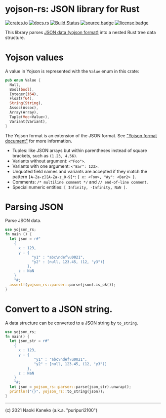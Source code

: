 # yojson-rs: JSON library for Rust

[![crates.io][crates-badge]][crates]
[![docs.rs][docs-badge]][docs]
[![Build Status][ci-badge]][ci]
[![source badge][source-badge]][source]
[![license badge][license-badge]][license]

[crates]: https://crates.io/crates/yojson-rs
[crates-badge]: https://img.shields.io/crates/v/yojson-rs
[docs]: https://docs.rs/yojson-rs/
[docs-badge]: https://img.shields.io/badge/docs.rs-yojson_rs-blue
[ci]: https://github.com/puripuri2100/yojson-rs/actions?query=workflow%3ACI
[ci-badge]: https://github.com/puripuri2100/yojson-rs/workflows/CI/badge.svg?branch=master
[source]: https://github.com/puripuri2100/yojson-rs
[source-badge]: https://img.shields.io/badge/source-github-blue
[license]: https://github.com/puripuri2100/yojson-rs/blob/master/LICENSE
[license-badge]: https://img.shields.io/badge/license-MIT-blue


This library parses [JSON data (yojson format)](https://mjambon.github.io/mjambon2016/yojson.html) into a nested Rust tree data structure.

# Yojson values

A value in Yojson is represented with the `Value` enum in this crate:

```rust
pub enum Value {
  Null,
  Bool(bool),
  Integer(i64),
  Float(f64),
  String(String),
  Assoc(Assoc),
  Array(Array),
  Tuple(Vec<Value>),
  Variant(Variant),
}
```

The Yojson format is an extension of the JSON format. See ["Yojson format document"](https://mjambon.github.io/mjambon2016/yojson.html) for more information.

- Tuples: like JSON arrays but within parentheses instead of square brackets, such as `(1.23, 4.56)`.
- Variants without argument: `<"Foo">`.
- Variants with one argument: `<"Bar": 123>`.
- Unquoted field names and variants are accepted if they match the pattern `[A-Za-z][A-Za-z_0-9]*`: `{ x: <Foo>, "#y": <Bar2> }`.
- Comments: `/* multiline comment */` and `// end-of-line comment`.
- Special numeric entities: `[ Infinity, -Infinity, NaN ]`.

# Parsing JSON

Parse JSON data.

```rust
use yojson_rs;
fn main () {
  let json = r#"
    {
      x : 123,
      y : {
            "y1" : "abc\ndef\u0021",
            "y2" : [null, 123.45, (12, "y3")]
          },
      z : NaN
    }
    "#;
  assert!(yojson_rs::parser::parse(json).is_ok());
}
```

# Convert to a JSON string.

A data structure can be converted to a JSON string by `to_string`.

```rust
use yojson_rs;
fn main() {
  let json_str = r#"
    {
      x : 123,
      y : {
             "y1" : "abc\ndef\u0021",
             "y2" : [null, 123.45, (12, "y3")]
          },
      z : NaN
    }
    "#;
  let json = yojson_rs::parser::parse(json_str).unwrap();
  println!("{}", yojson_rs::to_string(json));
}
```

---

(c) 2021 Naoki Kaneko (a.k.a. "puripuri2100")
